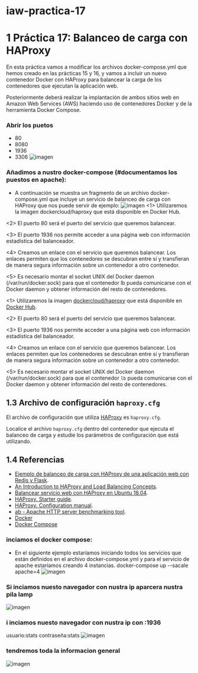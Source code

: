 # iaw-practica-17

# 1 Práctica 17: Balanceo de carga con HAProxy
En esta práctica vamos a modificar los archivos docker-compose.yml que hemos creado en las prácticas 15 y 16, y vamos a incluir un nuevo contenedor Docker con HAProxy para balancear la carga de los contenedores que ejecutan la aplicación web.

Posteriormente deberá realizar la implantación de ambos sitios web en Amazon Web Services (AWS) haciendo uso de contenedores Docker y de la herramienta Docker Compose.

### Abrir los puetos
+ 80
+ 8080
+ 1936
+ 3306
![imagen](https://github.com/jesus2307/iaw-practica-17/blob/main/imagen/Captura33.PNG "imagen")
### Añadimos a nustro docker-compose (#documentamos los puestos en apache):
* A continuación se muestra un fragmento de un archivo docker-compose.yml que incluye un servicio de balanceo de carga con HAProxy que nos puede servir de ejemplo:
![imagen](https://github.com/jesus2307/iaw-practica-17/blob/main/imagen/3.PNG "imagen")
<1> Utilizaremos la imagen dockercloud/haproxy que está disponible en Docker Hub.

<2> El puerto 80 será el puerto del servicio que queremos balancear.

<3> El puerto 1936 nos permite acceder a una página web con información estadística del balanceador.

<4> Creamos un enlace con el servicio que queremos balancear. Los enlaces permiten que los contenedores se descubran entre sí y transfieran de manera segura información sobre un contenedor a otro contenedor.

<5> Es necesario montar el socket UNIX del Docker daemon (/var/run/docker.sock) para que el contenedor lb pueda comunicarse con el Docker daemon y obtener información del resto de contenedores.

<p>&lt;1&gt; Utilizaremos la imagen <a href="https://hub.docker.com/r/dockercloud/haproxy">dockercloud/haproxy</a> que está disponible en <a href="https://hub.docker.com/">Docker Hub</a>.</p>
<p>&lt;2&gt; El puerto 80 será el puerto del servicio que queremos balancear.</p>
<p>&lt;3&gt; El puerto 1936 nos permite acceder a una página web con información estadística del balanceador.</p>
<p>&lt;4&gt; Creamos un enlace con el servicio que queremos balancear. Los enlaces permiten que los contenedores se descubran entre sí y transfieran de manera segura información sobre un contenedor a otro contenedor.</p>
<p>&lt;5&gt; Es necesario montar el socket UNIX del Docker daemon (/var/run/docker.sock) para que el contenedor <code>lb</code> pueda comunicarse con el Docker daemon y obtener información del resto de contenedores.</p>
<h2 id="archivo-de-configuración-haproxy.cfg"><span class="header-section-number">1.3</span> Archivo de configuración <code>haproxy.cfg</code></h2>
<p>El archivo de configuración que utiliza <a href="http://www.haproxy.org/">HAProxy</a> es <code>haproxy.cfg</code>.</p>
<p>Localice el archivo <code>haproxy.cfg</code> dentro del contenedor que ejecuta el balanceo de carga y estudie los parámetros de configuración que está utilizando.</p>
<h2 id="referencias"><span class="header-section-number">1.4</span> Referencias</h2>
<ul>
<li><a href="https://aulasoftwarelibre.github.io/taller-de-docker/dockerfile/">Ejemplo de balanceo de carga con HAProxy de una aplicación web con Redis y Flask</a>.</li>
<li><a href="https://www.digitalocean.com/community/tutorials/an-introduction-to-haproxy-and-load-balancing-concepts">An Introduction to HAProxy and Load Balancing Concepts</a>.</li>
<li><a href="https://clouding.io/kb/balancear-servicio-web-con-haproxy/">Balancear servicio web con HAProxy en Ubuntu 18.04</a>.</li>
<li><a href="http://cbonte.github.io/haproxy-dconv/2.2/intro.html">HAProxy. Starter guide</a>.</li>
<li><a href="http://cbonte.github.io/haproxy-dconv/2.2/configuration.html">HAProxy. Configuration manual</a>.</li>
<li><a href="https://httpd.apache.org/docs/2.4/programs/ab.html">ab - Apache HTTP server benchmarking tool</a>.</li>
<li><a href="https://www.docker.com/">Docker</a></li>
<li><a href="https://docs.docker.com/compose/">Docker Compose</a></li>
</ul>

### inciamos el docker compose:
* En el siguiente ejemplo estaríamos iniciando todos los servicios que están definidos en el archivo docker-compose.yml y para el servicio de apache estaríamos creando 4 instancias.
docker-compose up --sacale apache=4
![imagen](https://github.com/jesus2307/iaw-practica-17/blob/main/imagen/compose.PNG "imagen")
### Si inciamos nuesto navegador con nustra ip aparcera nustra pila lamp
![imagen](https://github.com/jesus2307/iaw-practica-17/blob/main/imagen/capturass.PNG "imagen")
### i inciamos nuesto navegador con nustra ip con :1936
usuario:stats
contraseña:stats
![imagen](https://github.com/jesus2307/iaw-practica-17/blob/main/imagen/1.PNG "imagen")
### tendremos toda la informacion general 
![imagen](https://github.com/jesus2307/iaw-practica-17/blob/main/imagen/captura3.PNG "imagen")
